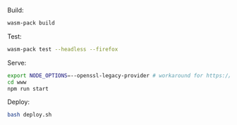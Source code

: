 Build:
``` bash
wasm-pack build
```

Test:
``` bash
wasm-pack test --headless --firefox
```

Serve:
```bash
export NODE_OPTIONS=--openssl-legacy-provider # workaround for https://github.com/webpack/webpack/issues/14532
cd www
npm run start
```

Deploy:
```bash
bash deploy.sh
```
